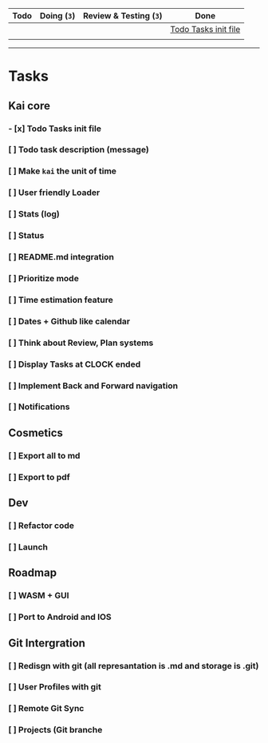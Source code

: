 | Todo | Doing (`3`) | Review & Testing (`3`) | Done                                          |
|------|-------------|------------------------|-----------------------------------------------|
|      |             |                        | [Todo Tasks init file](#todo-tasks-init-file) |
|      |             |                        |                                               |

-------------------------------------------------------------------------

# Tasks

## Kai core
### - [x] Todo Tasks init file
### [ ] Todo task description (message)
### [ ] Make `kai` the unit of time
### [ ] User friendly Loader
### [ ] Stats (log)
### [ ] Status
### [ ] README.md integration
### [ ] Prioritize mode
### [ ] Time estimation feature
### [ ] Dates + Github like calendar
### [ ] Think about Review, Plan systems
### [ ] Display Tasks at CLOCK ended
### [ ] Implement Back and Forward navigation
### [ ] Notifications

## Cosmetics
### [ ] Export all to md
### [ ] Export to pdf

## Dev
### [ ] Refactor code
### [ ] Launch

## Roadmap
### [ ] WASM + GUI
### [ ] Port to Android and IOS

## Git Intergration
### [ ] Redisgn with git (all represantation is .md and storage is .git)
### [ ] User Profiles with git
### [ ] Remote Git Sync
### [ ] Projects (Git branche

